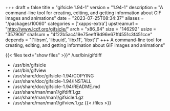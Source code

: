 +++
draft = false
title = "gifsicle 1.94-1"
version = "1.94-1"
description = "A command-line tool for creating, editing, and getting information about GIF images and animations"
date = "2023-07-25T08:34:37"
aliases = "/packages/10060"
categories = ['xapps-extra']
upstreamurl = "http://www.lcdf.org/gifsicle/"
arch = "x86_64"
size = "146292"
usize = "357906"
sha1sum = "4f22b5ac419e75eeff9d96e67ff4551c3f451cce"
depends = "['libsm', 'libuuid', 'libx11', 'libxt']"
+++
A command-line tool for creating, editing, and getting information about GIF images and animations"

{{< files text="show files" >}}* /usr/bin/gifdiff
* /usr/bin/gifsicle
* /usr/bin/gifview
* /usr/share/doc/gifsicle-1.94/COPYING
* /usr/share/doc/gifsicle-1.94/INSTALL
* /usr/share/doc/gifsicle-1.94/README.md
* /usr/share/man/man1/gifdiff.1.gz
* /usr/share/man/man1/gifsicle.1.gz
* /usr/share/man/man1/gifview.1.gz
{{< /files >}}
